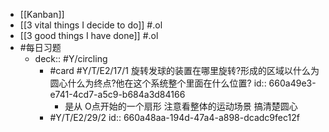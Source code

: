 - [[Kanban]]
- [[3 vital things I decide to do]] #.ol
- [[3 good things I have done]] #.ol
- #每日习题
	- deck:: #Y/circling
		- #card #Y/T/E2/17/1 旋转发球的装置在哪里旋转?形成的区域以什么为圆心什么为终点?他在这个系统整个里面在什么位置?
		  id:: 660a49e3-e741-4cd7-a5c9-b684a3d84166
			- 是从 O点开始的一个扇形 注意看整体的运动场景 搞清楚圆心
		- #Y/T/E2/29/2
		  id:: 660a48aa-194d-47a4-a898-dcadc9fec12f
